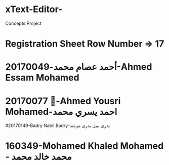 # xText-Editor-
Concepts Project

# Registration Sheet Row Number => 17

# أحمد عصام محمد-20170049-Ahmed Essam Mohamed
# 20170077 -ِAhmed Yousri Mohamed-احمد يسري محمد
#20170149-Badry Nabil Badry-بدرى نبيل بدرى مرشد
# 160349-Mohamed Khaled Mohamed - محمد خالد محمد
